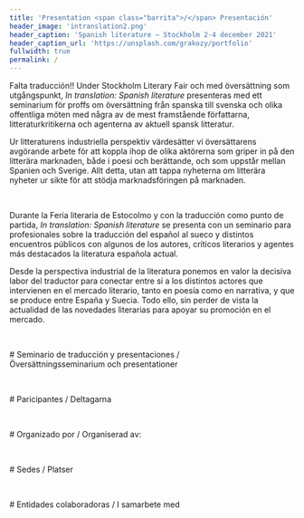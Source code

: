 ```yaml
---
title: 'Presentation <span class="barrita">/</span> Presentación'
header_image: 'intranslation2.png'
header_caption: 'Spanish literature – Stockholm 2-4 december 2021'
header_caption_url: 'https://unsplash.com/grakozy/portfolio'
fullwidth: true
permalink: /
---
```



<!--more-->

<div class="dos-idiomas">
    <div class="text swe" lang="se">  
    <!-- <h2>Presnetation</h2> -->
        <p>Falta traducción!! Under Stockholm Literary Fair och med översättning som utgångspunkt, <em>In translation: Spanish literature</em> presenteras med ett seminarium för proffs om översättning från spanska till svenska och olika offentliga möten med några av de mest framstående författarna, litteraturkritikerna och agenterna av aktuell spansk litteratur.</p>
        <p>Ur litteraturens industriella perspektiv värdesätter vi översättarens avgörande arbete för att koppla ihop de olika aktörerna som griper in på den litterära marknaden, både i poesi och berättande, och som uppstår mellan Spanien och Sverige. Allt detta, utan att tappa nyheterna om litterära nyheter ur sikte för att stödja marknadsföringen på marknaden.</p>
    </div>
        <div class="rule">&#160;</div>
    <div class="text esp">
        <!-- <h2>Presnetación</h2> -->
        <p>Durante la Feria literaria de Estocolmo y con la traducción como punto de partida, <em>In translation: Spanish literature</em> se presenta con un seminario para profesionales sobre la traducción del español al sueco y distintos encuentros públicos con algunos de los autores, críticos literarios y agentes más destacados la literatura española actual.</p>
        <p>Desde la perspectiva industrial de la literatura ponemos en valor la decisiva labor del traductor para conectar entre sí a los distintos actores que intervienen en el mercado literario, tanto en poesía como en narrativa, y que se produce entre España y Suecia. Todo ello, sin perder de vista la actualidad de las novedades literarias para apoyar su promoción en el mercado.</p>
    </div>

</div>
<p>&#160;</p>
# Seminario de traducción y presentaciones <span class="barrita">/</span> <br />Översättningsseminarium och presentationer
<p>&#160;</p>
# Paricipantes <span class="barrita">/</span> Deltagarna
<p>&#160;</p>
# Organizado por <span class="barrita">/</span> Organiserad av:
<p>&#160;</p>
# Sedes <span class="barrita">/</span> Platser
<p>&#160;</p>
# Entidades colaboradoras <span class="barrita">/</span> I samarbete med
